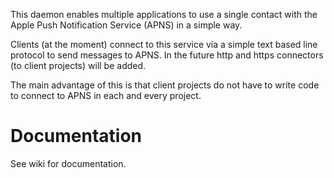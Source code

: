 This daemon enables multiple applications to use a single contact with the Apple Push Notification Service (APNS) in a simple way.

Clients (at the moment) connect to this service via a simple text based line protocol to send messages to APNS.  In the future http and https connectors (to client projects) will be added.

The main advantage of this is that client projects do not have to write code to connect to APNS in each and every project.

# Documentation #

See wiki for documentation.